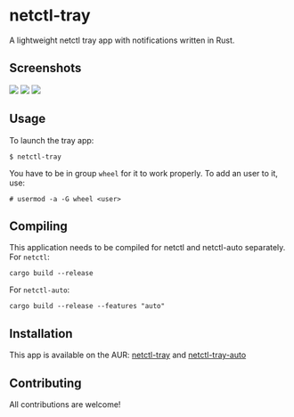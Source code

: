 # netctl-tray
A lightweight netctl tray app with notifications written in Rust.

## Screenshots

![](https://i.imgur.com/5PavZiO.png) ![](https://i.imgur.com/mwWpkA4.png) ![](https://i.imgur.com/yghZ4Gt.png)

## Usage

To launch the tray app:
```
$ netctl-tray
```
You have to be in group `wheel` for it to work properly.
To add an user to it, use:
```
# usermod -a -G wheel <user>
```

## Compiling

This application needs to be compiled for netctl and netctl-auto separately.
For `netctl`:
```
cargo build --release
```
For `netctl-auto`:
```
cargo build --release --features "auto"
```

## Installation

This app is available on the AUR: [netctl-tray](https://aur.archlinux.org/packages/netctl-tray/) and [netctl-tray-auto](https://aur.archlinux.org/packages/netctl-tray-auto/)

## Contributing

All contributions are welcome!
